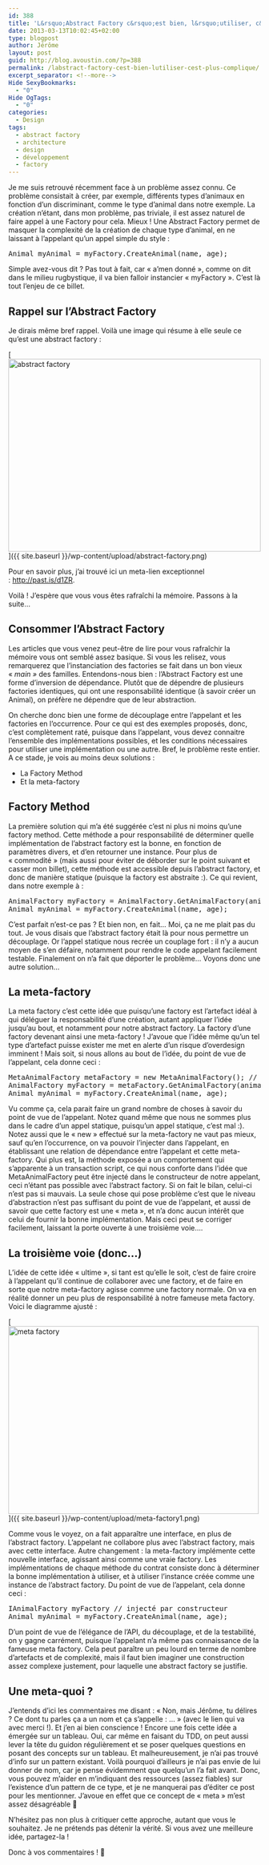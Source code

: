 ```yaml
---
id: 388
title: 'L&rsquo;Abstract Factory c&rsquo;est bien, l&rsquo;utiliser, c&rsquo;est plus compliqué'
date: 2013-03-13T10:02:45+02:00
type: blogpost
author: Jérôme
layout: post
guid: http://blog.avoustin.com/?p=388
permalink: /labstract-factory-cest-bien-lutiliser-cest-plus-complique/
excerpt_separator: <!--more-->
Hide SexyBookmarks:
  - "0"
Hide OgTags:
  - "0"
categories:
  - Design
tags:
  - abstract factory
  - architecture
  - design
  - développement
  - factory
---
```


Je me suis retrouvé récemment face à un problème assez connu. Ce problème consistait à créer, par exemple, différents types d&rsquo;animaux en fonction d&rsquo;un discriminant, comme le type d&rsquo;animal dans notre exemple. La création n&rsquo;étant, dans mon problème, pas triviale, il est assez naturel de faire appel à une Factory pour cela. Mieux ! Une Abstract Factory permet de masquer la complexité de la création de chaque type d&rsquo;animal, en ne laissant à l&rsquo;appelant qu&rsquo;un appel simple du style :

<pre class="brush: csharp; title: C#; notranslate" title="C#">Animal myAnimal = myFactory.CreateAnimal(name, age);</pre>

Simple avez-vous dit ? Pas tout à fait, car « a&rsquo;men donné », comme on dit dans le milieu rugbystique, il va bien falloir instancier « myFactory ». C&rsquo;est là tout l&rsquo;enjeu de ce billet.<!--more-->

## Rappel sur l&rsquo;Abstract Factory

Je dirais même bref rappel. Voilà une image qui résume à elle seule ce qu&rsquo;est une abstract factory :

[<img class="aligncenter size-full wp-image-397" alt="abstract factory" src="{{ site.baseurl }}/wp-content/upload/abstract-factory.png" width="504" height="385" srcset="{{ site.baseurl }}/wp-content/upload/abstract-factory.png 504w, {{ site.baseurl }}/wp-content/upload/abstract-factory-300x229.png 300w" sizes="(max-width: 504px) 100vw, 504px" />]({{ site.baseurl }}/wp-content/upload/abstract-factory.png)

Pour en savoir plus, j&rsquo;ai trouvé ici un meta-lien exceptionnel : <a title="Abstract Factory dans Google" href="http://past.is/d1ZR" target="_blank">http://past.is/d1ZR</a>.

Voilà ! J&rsquo;espère que vous vous êtes rafraîchi la mémoire. Passons à la suite&#8230;

## Consommer l&rsquo;Abstract Factory

Les articles que vous venez peut-être de lire pour vous rafraîchir la mémoire vous ont semblé assez basique. Si vous les relisez, vous remarquerez que l&rsquo;instanciation des factories se fait dans un bon vieux « _main »_ des familles. Entendons-nous bien : l&rsquo;Abstract Factory est une forme d&rsquo;inversion de dépendance. Plutôt que de dépendre de plusieurs factories identiques, qui ont une responsabilité identique (à savoir créer un Animal), on préfère ne dépendre que de leur abstraction.

On cherche donc bien une forme de découplage entre l&rsquo;appelant et les factories en l&rsquo;occurrence. Pour ce qui est des exemples proposés, donc, c&rsquo;est complètement raté, puisque dans l&rsquo;appelant, vous devez connaitre l&rsquo;ensemble des implémentations possibles, et les conditions nécessaires pour utiliser une implémentation ou une autre. Bref, le problème reste entier. A ce stade, je vois au moins deux solutions :

  * <span style="line-height: 13px;">La Factory Method</span>
  * Et la meta-factory

## Factory Method

La première solution qui m&rsquo;a été suggérée c&rsquo;est ni plus ni moins qu&rsquo;une factory method. Cette méthode a pour responsabilité de déterminer quelle implémentation de l&rsquo;abstract factory est la bonne, en fonction de paramètres divers, et d&rsquo;en retourner une instance. Pour plus de « commodité » (mais aussi pour éviter de déborder sur le point suivant et casser mon billet), cette méthode est accessible depuis l&rsquo;abstract factory, et donc de manière statique (puisque la factory est abstraite :). Ce qui revient, dans notre exemple à :

<pre class="brush: csharp; title: C#; notranslate" title="C#">AnimalFactory myFactory = AnimalFactory.GetAnimalFactory(animalType);
Animal myAnimal = myFactory.CreateAnimal(name, age);</pre>

C&rsquo;est parfait n&rsquo;est-ce pas ? Et bien non, en fait&#8230; Moi, ça ne me plait pas du tout. Je vous disais que l&rsquo;abstract factory était là pour nous permettre un découplage. Or l&rsquo;appel statique nous recrée un couplage fort : il n&rsquo;y a aucun moyen de s&rsquo;en défaire, notamment pour rendre le code appelant facilement testable. Finalement on n&rsquo;a fait que déporter le problème&#8230; Voyons donc une autre solution&#8230;

## La meta-factory

La meta factory c&rsquo;est cette idée que puisqu&rsquo;une factory est l&rsquo;artefact idéal à qui déléguer la responsabilité d&rsquo;une création, autant appliquer l&rsquo;idée jusqu&rsquo;au bout, et notamment pour notre abstract factory. La factory d&rsquo;une factory devenant ainsi une meta-factory ! J&rsquo;avoue que l&rsquo;idée même qu&rsquo;un tel type d&rsquo;artefact puisse exister me met en alerte d&rsquo;un risque d&rsquo;overdesign imminent ! Mais soit, si nous allons au bout de l&rsquo;idée, du point de vue de l&rsquo;appelant, cela donne ceci :

<pre class="brush: csharp; title: C#; notranslate" title="C#">MetaAnimalFactory metaFactory = new MetaAnimalFactory(); // qui peut être injecté
AnimalFactory myFactory = metaFactory.GetAnimalFactory(animalType);
Animal myAnimal = myFactory.CreateAnimal(name, age);</pre>

Vu comme ça, cela parait faire un grand nombre de choses à savoir du point de vue de l&rsquo;appelant. Notez quand même que nous ne sommes plus dans le cadre d&rsquo;un appel statique, puisqu&rsquo;un appel statique, c&rsquo;est mal :). Notez aussi que le « new » effectué sur la meta-factory ne vaut pas mieux, sauf qu&rsquo;en l&rsquo;occurrence, on va pouvoir l&rsquo;injecter dans l&rsquo;appelant, en établissant une relation de dépendance entre l&rsquo;appelant et cette meta-factory. Qui plus est, la méthode exposée a un comportement qui s&rsquo;apparente à un transaction script, ce qui nous conforte dans l&rsquo;idée que MetaAnimalFactory peut être injecté dans le constructeur de notre appelant, ceci n&rsquo;étant pas possible avec l&rsquo;abstract factory. Si on fait le bilan, celui-ci n&rsquo;est pas si mauvais. La seule chose qui pose problème c&rsquo;est que le niveau d&rsquo;abstraction n&rsquo;est pas suffisant du point de vue de l&rsquo;appelant, et aussi de savoir que cette factory est une « meta », et n&rsquo;a donc aucun intérêt que celui de fournir la bonne implémentation. Mais ceci peut se corriger facilement, laissant la porte ouverte à une troisième voie&#8230;.

## La troisième voie (donc&#8230;)

L&rsquo;idée de cette idée « ultime », si tant est qu&rsquo;elle le soit, c&rsquo;est de faire croire à l&rsquo;appelant qu&rsquo;il continue de collaborer avec une factory, et de faire en sorte que notre meta-factory agisse comme une factory normale. On va en réalité donner un peu plus de responsabilité à notre fameuse meta factory. Voici le diagramme ajusté :

[<img class="aligncenter size-full wp-image-400" alt="meta factory" src="{{ site.baseurl }}/wp-content/upload/meta-factory1.png" width="500" height="375" srcset="{{ site.baseurl }}/wp-content/upload/meta-factory1.png 500w, {{ site.baseurl }}/wp-content/upload/meta-factory1-300x225.png 300w" sizes="(max-width: 500px) 100vw, 500px" />]({{ site.baseurl }}/wp-content/upload/meta-factory1.png)

Comme vous le voyez, on a fait apparaître une interface, en plus de l&rsquo;abstract factory. L&rsquo;appelant ne collabore plus avec l&rsquo;abstract factory, mais avec cette interface. Autre changement : la meta-factory implémente cette nouvelle interface, agissant ainsi comme une vraie factory. Les implémentations de chaque méthode du contrat consiste donc à déterminer la bonne implémentation à utiliser, et à utiliser l&rsquo;instance créée comme une instance de l&rsquo;abstract factory. Du point de vue de l&rsquo;appelant, cela donne ceci :

<pre class="brush: csharp; title: C#; notranslate" title="C#">IAnimalFactory myFactory // injecté par constructeur
Animal myAnimal = myFactory.CreateAnimal(name, age);</pre>

D&rsquo;un point de vue de l&rsquo;élégance de l&rsquo;API, du découplage, et de la testabilité, on y gagne carrément, puisque l&rsquo;appelant n&rsquo;a même pas connaissance de la fameuse meta factory. Cela peut paraître un peu lourd en terme de nombre d&rsquo;artefacts et de complexité, mais il faut bien imaginer une construction assez complexe justement, pour laquelle une abstract factory se justifie.

## Une meta-quoi ?

J&rsquo;entends d&rsquo;ici les commentaires me disant : « Non, mais Jérôme, tu délires ? Ce dont tu parles ça a un nom et ça s&rsquo;appelle : &#8230; » (avec le lien qui va avec merci !). Et j&rsquo;en ai bien conscience ! Encore une fois cette idée a émergée sur un tableau. Oui, car même en faisant du TDD, on peut aussi lever la tête du guidon régulièrement et se poser quelques questions en posant des concepts sur un tableau. Et malheureusement, je n&rsquo;ai pas trouvé d&rsquo;info sur un pattern existant. Voilà pourquoi d&rsquo;ailleurs je n&rsquo;ai pas envie de lui donner de nom, car je pense évidemment que quelqu&rsquo;un l&rsquo;a fait avant. Donc, vous pouvez m&rsquo;aider en m&rsquo;indiquant des ressources (assez fiables) sur l&rsquo;existence d&rsquo;un pattern de ce type, et je ne manquerai pas d&rsquo;éditer ce post pour les mentionner. J&rsquo;avoue en effet que ce concept de « meta » m&rsquo;est assez désagréable 🙂

N&rsquo;hésitez pas non plus à critiquer cette approche, autant que vous le souhaitez. Je ne prétends pas détenir la vérité. Si vous avez une meilleure idée, partagez-la !

Donc à vos commentaires ! 🙂


